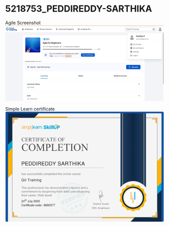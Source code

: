 # 5218753_PEDDIREDDY-SARTHIKA

Agile Screenshot
![agile screenshot](https://github.com/sarthika321/5218753_PEDDIREDDY-SARTHIKA/blob/main/sdlc/5218753_PEDDIREDDY_SARTHIKA.jpg)


Simple Learn certificate
![git certificate](https://github.com/sarthika321/5218753_PEDDIREDDY-SARTHIKA/blob/main/Git/5218753_PEDDIREDDY_SARTHIKA.jpg)
